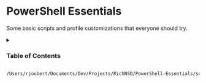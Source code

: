 # PowerShell Essentials

Some basic scripts and profile customizations that everyone should try.


<details>
<summary display="inline"><h3>Table of Contents</h3></summary>
	- New to PowerShell? Start Here
		- PowerShell Profile
	- Customizing PowerShell
		- Profile Customizations
		- Profile Functions
</details>


```bash
/Users/rjoubert/Documents/Dev/Projects/RichNSD/PowerShell-Essentials/scripts
```